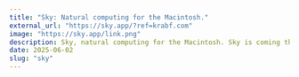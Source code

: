 ```yaml
---
title: "Sky: Natural computing for the Macintosh."
external_url: "https://sky.app/?ref=krabf.com"
image: "https://sky.app/link.png"
description: Sky, natural computing for the Macintosh. Sky is coming this summer. You can read more at [MacStories](https://www.macstories.net/stories/sky-for-mac-preview/). - *via* [The Newsprint (Josh Ginter)](https://thenewsprint.co/2025/06/01/the-sunday-edition-06-01-25/)
date: 2025-06-02
slug: "sky"
---
```


